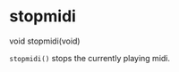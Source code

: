 # stopmidi

<Prototype>void stopmidi(void)</Prototype>

`stopmidi()` stops the currently playing midi.

